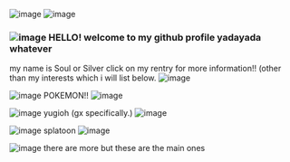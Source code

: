 ![image](https://github.com/SOULSlLVER/SOULSlLVER/assets/127726746/dab7f52b-1bd2-43f3-8477-ec507803e4e2) ![image](https://64.media.tumblr.com/8dd6cc26f2d9c13c32e145ef6f04d33c/b36456aa19536e8f-35/s400x600/73f0969ad9cdec582ef63aa8b1b30272d8317203.gifv)
### ![image](https://enchantments.carrd.co/assets/images/gallery06/24bc27d2.gif?v=7116bf41) HELLO! welcome to my github profile yadayada whatever 
my name is Soul or Silver click on my rentry for more information!! (other than my interests which i will list below. ![image](https://64.media.tumblr.com/b0c5fd8ccec78be0f06daf423f9ebf93/56e494a667539621-ef/s75x75_c1/5a3c9ccfc0f30f1a56ce95ce970335c420ae3b11.gifv)

![image](https://enchantments.carrd.co/assets/images/gallery07/8b17a9ca.gif?v=7116bf41) POKEMON!! ![image](https://64.media.tumblr.com/ab0f41171c28f583d41a109fe018f25f/tumblr_inline_mwbmusZnTK1r8evev.gif)

![image](https://enchantments.carrd.co/assets/images/gallery07/8b17a9ca.gif?v=7116bf41) yugioh (gx specifically.) ![image](https://enchantments.carrd.co/assets/images/gallery19/b73cd2b3.gif?v=7116bf41)

![image](https://enchantments.carrd.co/assets/images/gallery07/8b17a9ca.gif?v=7116bf41) splatoon ![image](https://enchantments.carrd.co/assets/images/gallery16/cc7536f3.gif?v=7116bf41)

 ![image](https://enchantments.carrd.co/assets/images/gallery19/c63c7570.gif?v=7116bf41) there are more but these are the main ones

